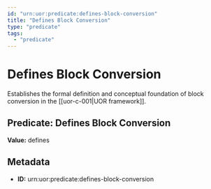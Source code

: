 ```yaml
---
id: "urn:uor:predicate:defines-block-conversion"
title: "Defines Block Conversion"
type: "predicate"
tags:
  - "predicate"
---
```


# Defines Block Conversion

Establishes the formal definition and conceptual foundation of block conversion in the [[uor-c-001|UOR framework]].

## Predicate: Defines Block Conversion

**Value:** defines

## Metadata

- **ID:** urn:uor:predicate:defines-block-conversion
